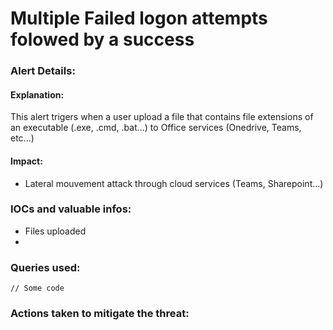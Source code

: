 # Multiple Failed logon attempts folowed by a success

### Alert Details:

#### Explanation:&#x20;

This alert trigers when a user upload a file that contains file extensions of an executable (.exe, .cmd, .bat...) to Office services (Onedrive, Teams, etc...)

#### Impact:&#x20;

* Lateral mouvement attack through cloud services (Teams, Sharepoint...)

### IOCs and valuable infos:

* Files uploaded
*

### Queries used:

```
// Some code
```



### Actions taken to mitigate the threat:

